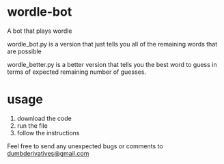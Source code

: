 # wordle-bot
A bot that plays wordle

wordle_bot.py is a version that just tells you all of the remaining words that are possible

wordle_better.py is a better version that tells you the best word to guess in terms of expected remaining number of guesses.

# usage
1. download the code
2. run the file
3. follow the instructions

Feel free to send any unexpected bugs or comments to dumbderivatives@gmail.com
